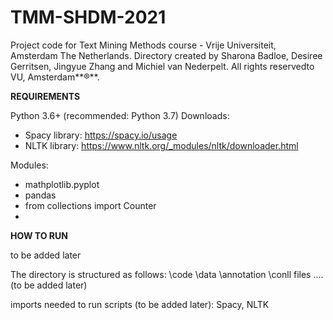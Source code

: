 # TMM-SHDM-2021
Project code for Text Mining Methods course - Vrije Universiteit, Amsterdam The Netherlands.
Directory created by Sharona Badloe, Desiree Gerritsen, Jingyue Zhang and Michiel van Nederpelt. All rights reservedto VU, Amsterdam**®**.

**REQUIREMENTS**

Python 3.6+ (recommended: Python 3.7)
Downloads: 
- Spacy library: https://spacy.io/usage
- NLTK library: https://www.nltk.org/_modules/nltk/downloader.html

Modules:
- mathplotlib.pyplot
- pandas
- from collections import Counter
- 


**HOW TO RUN**

to be added later


The directory is structured as follows: 
\code
\data
  \annotation
  \conll files
  \....
(to be added later)

imports needed to run scripts (to be added later):
Spacy, NLTK


